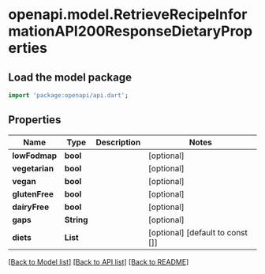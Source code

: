 # openapi.model.RetrieveRecipeInformationAPI200ResponseDietaryProperties

## Load the model package
```dart
import 'package:openapi/api.dart';
```

## Properties
Name | Type | Description | Notes
------------ | ------------- | ------------- | -------------
**lowFodmap** | **bool** |  | [optional] 
**vegetarian** | **bool** |  | [optional] 
**vegan** | **bool** |  | [optional] 
**glutenFree** | **bool** |  | [optional] 
**dairyFree** | **bool** |  | [optional] 
**gaps** | **String** |  | [optional] 
**diets** | **List<String>** |  | [optional] [default to const []]

[[Back to Model list]](../README.md#documentation-for-models) [[Back to API list]](../README.md#documentation-for-api-endpoints) [[Back to README]](../README.md)


